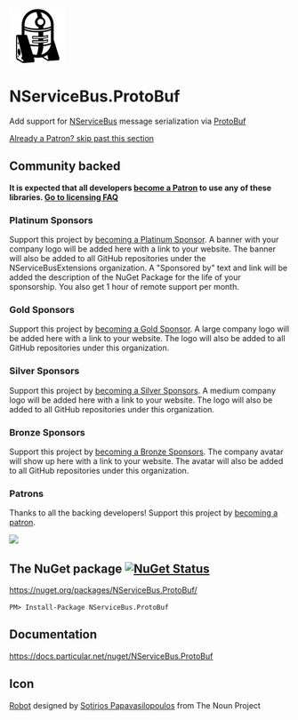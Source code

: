![Icon](https://github.com/NServiceBusExtensions/NServiceBus.ProtoBufNet/raw/master/icon.png)

NServiceBus.ProtoBuf
===========================

Add support for [NServiceBus](https://docs.particular.net/nservicebus/) message serialization via [ProtoBuf](https://github.com/mgravell/protobuf-net)


<!--- StartOpenCollectiveBackers -->

[Already a Patron? skip past this section](#endofbacking)


## Community backed

**It is expected that all developers [become a Patron](https://opencollective.com/nservicebusextensions/order/6976) to use any of these libraries. [Go to licensing FAQ](https://github.com/NServiceBusExtensions/Home/blob/master/readme.md#licensingpatron-faq)**


### Platinum Sponsors

Support this project by [becoming a Platinum Sponsor](https://opencollective.com/nservicebusextensions/order/7012). A banner with your company logo will be added here with a link to your website. The banner will also be added to all GitHub repositories under the NServiceBusExtensions organization. A "Sponsored by" text and link will be added the description of the NuGet Package for the life of your sponsorship. You also get 1 hour of remote support per month.

<!--
<a href="https://opencollective.com/nservicebusextensions/tiers/gold/0/website"><img src="https://opencollective.com/nservicebusextensions/tiers/gold/0/avatar.svg" height="100px"></a>
-->


### Gold Sponsors

Support this project by [becoming a Gold Sponsor](https://opencollective.com/nservicebusextensions/order/7001). A large company logo will be added here with a link to your website. The logo will also be added to all GitHub repositories under this organization.

<!--
<a href="https://opencollective.com/nservicebusextensions/tiers/gold/0/website"><img src="https://opencollective.com/nservicebusextensions/tiers/gold/0/avatar.svg" style="height:70px;"></a>
<a href="https://opencollective.com/nservicebusextensions/tiers/gold/1/website"><img src="https://opencollective.com/nservicebusextensions/tiers/gold/1/avatar.svg" style="height:70px;"></a>
<a href="https://opencollective.com/nservicebusextensions/tiers/gold/2/website"><img src="https://opencollective.com/nservicebusextensions/tiers/gold/2/avatar.svg" style="height:70px;"></a>
<a href="https://opencollective.com/nservicebusextensions/tiers/gold/3/website"><img src="https://opencollective.com/nservicebusextensions/tiers/gold/3/avatar.svg" style="height:70px;"></a>
<a href="https://opencollective.com/nservicebusextensions/tiers/gold/4/website"><img src="https://opencollective.com/nservicebusextensions/tiers/gold/4/avatar.svg" style="height:70px;"></a>
<a href="https://opencollective.com/nservicebusextensions/tiers/gold/5/website"><img src="https://opencollective.com/nservicebusextensions/tiers/gold/5/avatar.svg" style="height:70px;"></a>
<a href="https://opencollective.com/nservicebusextensions/tiers/gold/6/website"><img src="https://opencollective.com/nservicebusextensions/tiers/gold/6/avatar.svg" style="height:70px;"></a>
<a href="https://opencollective.com/nservicebusextensions/tiers/gold/7/website"><img src="https://opencollective.com/nservicebusextensions/tiers/gold/7/avatar.svg" style="height:70px;"></a>
<a href="https://opencollective.com/nservicebusextensions/tiers/gold/8/website"><img src="https://opencollective.com/nservicebusextensions/tiers/gold/8/avatar.svg" style="height:70px;"></a>
<a href="https://opencollective.com/nservicebusextensions/tiers/gold/9/website"><img src="https://opencollective.com/nservicebusextensions/tiers/gold/9/avatar.svg" style="height:70px;"></a>
-->


### Silver Sponsors

Support this project by [becoming a Silver Sponsors](https://opencollective.com/nservicebusextensions/order/6973). A medium company logo will be added here with a link to your website. The logo will also be added to all GitHub repositories under this organization.

<!--
<a href="https://opencollective.com/nservicebusextensions/tiers/silver/0/website"><img src="https://opencollective.com/nservicebusextensions/tiers/silver/0/avatar.svg" style="height:60px;"></a>
<a href="https://opencollective.com/nservicebusextensions/tiers/silver/1/website"><img src="https://opencollective.com/nservicebusextensions/tiers/silver/1/avatar.svg" style="height:60px;"></a>
<a href="https://opencollective.com/nservicebusextensions/tiers/silver/2/website"><img src="https://opencollective.com/nservicebusextensions/tiers/silver/2/avatar.svg" style="height:60px;"></a>
<a href="https://opencollective.com/nservicebusextensions/tiers/silver/3/website"><img src="https://opencollective.com/nservicebusextensions/tiers/silver/3/avatar.svg" style="height:60px;"></a>
<a href="https://opencollective.com/nservicebusextensions/tiers/silver/4/website"><img src="https://opencollective.com/nservicebusextensions/tiers/silver/4/avatar.svg" style="height:60px;"></a>
<a href="https://opencollective.com/nservicebusextensions/tiers/silver/5/website"><img src="https://opencollective.com/nservicebusextensions/tiers/silver/5/avatar.svg" style="height:60px;"></a>
<a href="https://opencollective.com/nservicebusextensions/tiers/silver/6/website"><img src="https://opencollective.com/nservicebusextensions/tiers/silver/6/avatar.svg" style="height:60px;"></a>
<a href="https://opencollective.com/nservicebusextensions/tiers/silver/7/website"><img src="https://opencollective.com/nservicebusextensions/tiers/silver/7/avatar.svg" style="height:60px;"></a>
<a href="https://opencollective.com/nservicebusextensions/tiers/silver/8/website"><img src="https://opencollective.com/nservicebusextensions/tiers/silver/8/avatar.svg" style="height:60px;"></a>
<a href="https://opencollective.com/nservicebusextensions/tiers/silver/9/website"><img src="https://opencollective.com/nservicebusextensions/tiers/silver/9/avatar.svg" style="height:60px;"></a>
<a href="https://opencollective.com/nservicebusextensions/tiers/silver/10/website"><img src="https://opencollective.com/nservicebusextensions/tiers/silver/10/avatar.svg" style="height:60px;"></a>
<a href="https://opencollective.com/nservicebusextensions/tiers/silver/11/website"><img src="https://opencollective.com/nservicebusextensions/tiers/silver/11/avatar.svg" style="height:60px;"></a>
<a href="https://opencollective.com/nservicebusextensions/tiers/silver/12/website"><img src="https://opencollective.com/nservicebusextensions/tiers/silver/12/avatar.svg" style="height:60px;"></a>
<a href="https://opencollective.com/nservicebusextensions/tiers/silver/13/website"><img src="https://opencollective.com/nservicebusextensions/tiers/silver/13/avatar.svg" style="height:60px;"></a>
<a href="https://opencollective.com/nservicebusextensions/tiers/silver/14/website"><img src="https://opencollective.com/nservicebusextensions/tiers/silver/14/avatar.svg" style="height:60px;"></a>
<a href="https://opencollective.com/nservicebusextensions/tiers/silver/15/website"><img src="https://opencollective.com/nservicebusextensions/tiers/silver/15/avatar.svg" style="height:60px;"></a>
<a href="https://opencollective.com/nservicebusextensions/tiers/silver/16/website"><img src="https://opencollective.com/nservicebusextensions/tiers/silver/16/avatar.svg" style="height:60px;"></a>
<a href="https://opencollective.com/nservicebusextensions/tiers/silver/17/website"><img src="https://opencollective.com/nservicebusextensions/tiers/silver/17/avatar.svg" style="height:60px;"></a>
<a href="https://opencollective.com/nservicebusextensions/tiers/silver/18/website"><img src="https://opencollective.com/nservicebusextensions/tiers/silver/18/avatar.svg" style="height:60px;"></a>
<a href="https://opencollective.com/nservicebusextensions/tiers/silver/19/website"><img src="https://opencollective.com/nservicebusextensions/tiers/silver/19/avatar.svg" style="height:60px;"></a>
-->


### Bronze Sponsors

Support this project by [becoming a Bronze Sponsors](https://opencollective.com/nservicebusextensions/order/6972). The company avatar will show up here with a link to your website. The avatar will also be added to all GitHub repositories under this organization.

<!--
<img src="https://opencollective.com/nservicebusextensions/tiers/bronze.svg?width=890&avatarHeight=80&button=false">
-->


### Patrons

Thanks to all the backing developers! Support this project by [becoming a patron](https://opencollective.com/nservicebusextensions/order/6976).

<img src="https://opencollective.com/nservicebusextensions/tiers/patron.svg?width=890&avatarHeight=60&button=false">

<!--

### Generous financial sponsors

<a href="https://opencollective.com/nservicebusextensions/sponsor/0/website"><img src="https://opencollective.com/nservicebusextensions/sponsor/0/avatar.svg"></a>
<a href="https://opencollective.com/nservicebusextensions/sponsor/1/website"><img src="https://opencollective.com/nservicebusextensions/sponsor/1/avatar.svg"></a>
<a href="https://opencollective.com/nservicebusextensions/sponsor/2/website"><img src="https://opencollective.com/nservicebusextensions/sponsor/2/avatar.svg"></a>
<a href="https://opencollective.com/nservicebusextensions/sponsor/3/website"><img src="https://opencollective.com/nservicebusextensions/sponsor/3/avatar.svg"></a>
<a href="https://opencollective.com/nservicebusextensions/sponsor/4/website"><img src="https://opencollective.com/nservicebusextensions/sponsor/4/avatar.svg"></a>
<a href="https://opencollective.com/nservicebusextensions/sponsor/5/website"><img src="https://opencollective.com/nservicebusextensions/sponsor/5/avatar.svg"></a>
<a href="https://opencollective.com/nservicebusextensions/sponsor/6/website"><img src="https://opencollective.com/nservicebusextensions/sponsor/6/avatar.svg"></a>
<a href="https://opencollective.com/nservicebusextensions/sponsor/7/website"><img src="https://opencollective.com/nservicebusextensions/sponsor/7/avatar.svg"></a>
<a href="https://opencollective.com/nservicebusextensions/sponsor/8/website"><img src="https://opencollective.com/nservicebusextensions/sponsor/8/avatar.svg"></a>
<a href="https://opencollective.com/nservicebusextensions/sponsor/9/website"><img src="https://opencollective.com/nservicebusextensions/sponsor/9/avatar.svg"></a>


### Generous financial backers

<a href="https://opencollective.com/nservicebusextensions/backer/0/website"><img src="https://opencollective.com/nservicebusextensions/backer/0/avatar.svg"></a>
<a href="https://opencollective.com/nservicebusextensions/backer/1/website"><img src="https://opencollective.com/nservicebusextensions/backer/1/avatar.svg"></a>
<a href="https://opencollective.com/nservicebusextensions/backer/2/website"><img src="https://opencollective.com/nservicebusextensions/backer/2/avatar.svg"></a>
<a href="https://opencollective.com/nservicebusextensions/backer/3/website"><img src="https://opencollective.com/nservicebusextensions/backer/3/avatar.svg"></a>
<a href="https://opencollective.com/nservicebusextensions/backer/4/website"><img src="https://opencollective.com/nservicebusextensions/backer/4/avatar.svg"></a>
<a href="https://opencollective.com/nservicebusextensions/backer/5/website"><img src="https://opencollective.com/nservicebusextensions/backer/5/avatar.svg"></a>
<a href="https://opencollective.com/nservicebusextensions/backer/6/website"><img src="https://opencollective.com/nservicebusextensions/backer/6/avatar.svg"></a>
<a href="https://opencollective.com/nservicebusextensions/backer/7/website"><img src="https://opencollective.com/nservicebusextensions/backer/7/avatar.svg"></a>
<a href="https://opencollective.com/nservicebusextensions/backer/8/website"><img src="https://opencollective.com/nservicebusextensions/backer/8/avatar.svg"></a>
<a href="https://opencollective.com/nservicebusextensions/backer/9/website"><img src="https://opencollective.com/nservicebusextensions/backer/9/avatar.svg"></a>

-->

<!--- EndOpenCollectiveBackers -->


<a href="#" id="endofbacking"></a>


## The NuGet package [![NuGet Status](https://img.shields.io/nuget/v/NServiceBus.ProtoBuf.svg?style=flat)](https://www.nuget.org/packages/NServiceBus.ProtoBuf/)

https://nuget.org/packages/NServiceBus.ProtoBuf/

    PM> Install-Package NServiceBus.ProtoBuf


## Documentation

https://docs.particular.net/nuget/NServiceBus.ProtoBuf


## Icon

<a href="https://thenounproject.com/term/robot/10415/" target="_blank">Robot</a> designed by <a href="https://thenounproject.com/Soto/" target="_blank">Sotirios Papavasilopoulos</a> from The Noun Project

